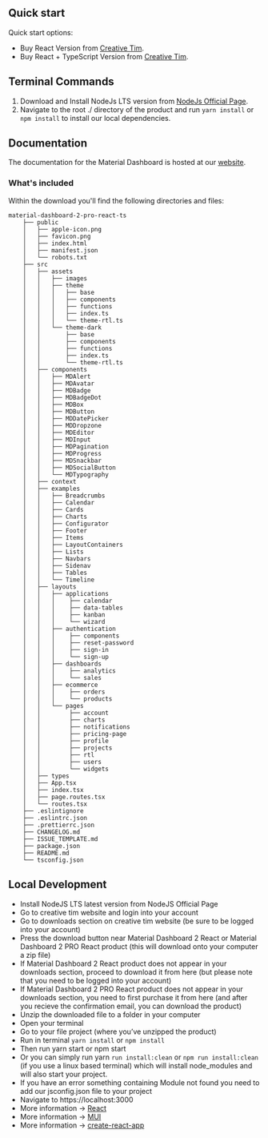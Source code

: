 

## Quick start

Quick start options:

- Buy React Version from [Creative Tim](https://www.creative-tim.com/product/material-dashboard-pro-react?ref=readme-mdpr).
- Buy React + TypeScript Version from [Creative Tim](https://www.creative-tim.com/product/material-dashboard-2-pro-react-ts?ref=readme-mdpr).

## Terminal Commands

1. Download and Install NodeJs LTS version from [NodeJs Official Page](https://nodejs.org/en/download/).
2. Navigate to the root ./ directory of the product and run `yarn install` or `npm install` to install our local dependencies.

## Documentation

The documentation for the Material Dashboard is hosted at our [website](https://www.creative-tim.com/learning-lab/react/overview/material-dashboard/?ref=readme-mdpr).

### What's included

Within the download you'll find the following directories and files:

```
material-dashboard-2-pro-react-ts
    ├── public
    │   ├── apple-icon.png
    │   ├── favicon.png
    │   ├── index.html
    │   ├── manifest.json
    │   └── robots.txt
    ├── src
    │   ├── assets
    │   │   ├── images
    │   │   ├── theme
    │   │   │   ├── base
    │   │   │   ├── components
    │   │   │   ├── functions
    │   │   │   ├── index.ts
    │   │   │   └── theme-rtl.ts
    │   │   └── theme-dark
    │   │       ├── base
    │   │       ├── components
    │   │       ├── functions
    │   │       ├── index.ts
    │   │       └── theme-rtl.ts
    │   ├── components
    │   │   ├── MDAlert
    │   │   ├── MDAvatar
    │   │   ├── MDBadge
    │   │   ├── MDBadgeDot
    │   │   ├── MDBox
    │   │   ├── MDButton
    │   │   ├── MDDatePicker
    │   │   ├── MDDropzone
    │   │   ├── MDEditor
    │   │   ├── MDInput
    │   │   ├── MDPagination
    │   │   ├── MDProgress
    │   │   ├── MDSnackbar
    │   │   ├── MDSocialButton
    │   │   └── MDTypography
    │   ├── context
    │   ├── examples
    │   │   ├── Breadcrumbs
    │   │   ├── Calendar
    │   │   ├── Cards
    │   │   ├── Charts
    │   │   ├── Configurator
    │   │   ├── Footer
    │   │   ├── Items
    │   │   ├── LayoutContainers
    │   │   ├── Lists
    │   │   ├── Navbars
    │   │   ├── Sidenav
    │   │   ├── Tables
    │   │   └── Timeline
    │   ├── layouts
    │   │   ├── applications
    │   │   │    ├── calendar
    │   │   │    ├── data-tables
    │   │   │    ├── kanban
    │   │   │    └── wizard
    │   │   ├── authentication
    │   │   │    ├── components
    │   │   │    ├── reset-password
    │   │   │    ├── sign-in
    │   │   │    └── sign-up
    │   │   ├── dashboards
    │   │   │    ├── analytics
    │   │   │    └── sales
    │   │   ├── ecommerce
    │   │   │    ├── orders
    │   │   │    └── products
    │   │   └── pages
    │   │        ├── account
    │   │        ├── charts
    │   │        ├── notifications
    │   │        ├── pricing-page
    │   │        ├── profile
    │   │        ├── projects
    │   │        ├── rtl
    │   │        ├── users
    │   │        └── widgets
    │   ├── types
    │   ├── App.tsx
    │   ├── index.tsx
    │   ├── page.routes.tsx
    │   └── routes.tsx
    ├── .eslintignore
    ├── .eslintrc.json
    ├── .prettierrc.json
    ├── CHANGELOG.md
    ├── ISSUE_TEMPLATE.md
    ├── package.json
    ├── README.md
    └── tsconfig.json
```

## Local Development
- Install NodeJS LTS latest version from NodeJS Official Page
- Go to creative tim website and login into your account
- Go to downloads section on creative tim website (be sure to be logged into your account)
- Press the download button near Material Dashboard 2 React or Material Dashboard 2 PRO React product (this will download onto your computer a zip file)
- If Material Dashboard 2 React product does not appear in your downloads section, proceed to download it from here (but please note that you need to be logged into your account)
- If Material Dashboard 2 PRO React product does not appear in your downloads section, you need to first purchase it from here (and after you recieve the confirmation email, you can download the product)
- Unzip the downloaded file to a folder in your computer
- Open your terminal
- Go to your file project (where you’ve unzipped the product)
- Run in terminal `yarn install` or `npm install`
- Then run yarn start or npm start
- Or you can simply run yarn `run install:clean` or `npm run install:clean` (if you use a linux based terminal) which will install node_modules and will also start your project.
- If you have an error something containing Module not found you need to add our jsconfig.json file to your project
- Navigate to https://localhost:3000
- More information → [React](https://reactjs.org/docs/installation.html)
- More information → [MUI](https://mui.com/?ref=creativetim)
- More information → [create-react-app](https://github.com/facebookincubator/create-react-app)